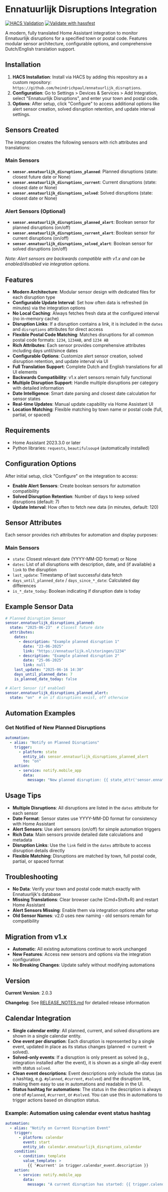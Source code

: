 # Ennatuurlijk Disruptions Integration
[![HACS Validation](https://github.com/heindrichpaul/ennatuurlijk_disruptions/actions/workflows/hacs.yaml/badge.svg)](https://github.com/heindrichpaul/ennatuurlijk_disruptions/actions/workflows/hacs.yaml)
[![Validate with hassfest](https://github.com/heindrichpaul/ennatuurlijk_disruptions/actions/workflows/hassfest.yaml/badge.svg)](https://github.com/heindrichpaul/ennatuurlijk_disruptions/actions/workflows/hassfest.yaml)

A modern, fully translated Home Assistant integration to monitor Ennatuurlijk disruptions for a specified town or postal code. Features modular sensor architecture, configurable options, and comprehensive Dutch/English translation support.

## Installation
1. **HACS Installation**: Install via HACS by adding this repository as a custom repository: `https://github.com/heindrichpaul/ennatuurlijk_disruptions`.
2. **Configuration**: Go to Settings > Devices & Services > Add Integration, select "Ennatuurlijk Disruptions", and enter your town and postal code.
3. **Options**: After setup, click "Configure" to access additional options like alert sensor creation, solved disruption retention, and update interval settings.

## Sensors Created
The integration creates the following sensors with rich attributes and translations:

### Main Sensors
- **`sensor.ennatuurlijk_disruptions_planned`**: Planned disruptions (state: closest future date or None)
- **`sensor.ennatuurlijk_disruptions_current`**: Current disruptions (state: closest date or None)  
- **`sensor.ennatuurlijk_disruptions_solved`**: Solved disruptions (state: closest date or None)

### Alert Sensors (Optional)
- **`sensor.ennatuurlijk_disruptions_planned_alert`**: Boolean sensor for planned disruptions (on/off)
- **`sensor.ennatuurlijk_disruptions_current_alert`**: Boolean sensor for current disruptions (on/off)
- **`sensor.ennatuurlijk_disruptions_solved_alert`**: Boolean sensor for solved disruptions (on/off)

*Note: Alert sensors are backwards compatible with v1.x and can be enabled/disabled via integration options.*

## Features

- **Modern Architecture**: Modular sensor design with dedicated files for each disruption type
- **Configurable Update Interval**: Set how often data is refreshed (in minutes) via the integration options
- **No Local Caching**: Always fetches fresh data at the configured interval (no in-memory cache)
- **Disruption Links**: If a disruption contains a link, it is included in the `dates` and `disruptions` attributes for direct access
- **Flexible Postal Code Matching**: Matches disruptions for all common postal code formats: `1234`, `1234AB`, and `1234 AB`
- **Rich Attributes**: Each sensor provides comprehensive attributes including days until/since dates
- **Configurable Options**: Customize alert sensor creation, solved disruption retention, and update interval via UI
- **Full Translation Support**: Complete Dutch and English translations for all UI elements
- **Backwards Compatibility**: v1.x alert sensors remain fully functional
- **Multiple Disruption Support**: Handle multiple disruptions per category with detailed information
- **Date Intelligence**: Smart date parsing and closest date calculation for sensor states
- **Real-time Updates**: Manual update capability via Home Assistant UI
- **Location Matching**: Flexible matching by town name or postal code (full, partial, or spaced)

## Requirements

- Home Assistant 2023.3.0 or later
- Python libraries: `requests`, `beautifulsoup4` (automatically installed)

## Configuration Options

After initial setup, click "Configure" on the integration to access:

- **Enable Alert Sensors**: Create boolean sensors for automation compatibility
- **Solved Disruption Retention**: Number of days to keep solved disruptions (default: 7)
- **Update Interval**: How often to fetch new data (in minutes, default: 120)

## Sensor Attributes

Each sensor provides rich attributes for automation and display purposes:

### Main Sensors
- `state`: Closest relevant date (YYYY-MM-DD format) or None
- `dates`: List of all disruptions with description, date, and (if available) a `link` to the disruption
- `last_update`: Timestamp of last successful data fetch
- `days_until_planned_date` / `days_since_*_date`: Calculated day differences
- `is_*_date_today`: Boolean indicating if disruption date is today

## Example Sensor Data

```yaml
# Planned Disruption Sensor
sensor.ennatuurlijk_disruptions_planned:
  state: "2025-06-23"  # Closest future date
  attributes:
    dates:
      - description: "Example planned disruption 1"
        date: "23-06-2025"
        link: "https://ennatuurlijk.nl/storingen/1234"
      - description: "Example planned disruption 2"  
        date: "25-06-2025"
        link: null
    last_update: "2025-06-16 14:30"
    days_until_planned_date: 7
    is_planned_date_today: false

# Alert Sensor (if enabled)
sensor.ennatuurlijk_disruptions_planned_alert:
  state: "on"  # on if disruptions exist, off otherwise
```

## Automation Examples

### Get Notified of New Planned Disruptions

```yaml
automation:
  - alias: "Notify on Planned Disruptions"
    trigger:
      - platform: state
        entity_id: sensor.ennatuurlijk_disruptions_planned_alert
        to: "on"
    action:
      - service: notify.mobile_app
        data:
          message: "New planned disruption: {{ state_attr('sensor.ennatuurlijk_disruptions_planned', 'dates')[0].description }}"
```

## Usage Tips

- **Multiple Disruptions**: All disruptions are listed in the `dates` attribute for each sensor
- **Date Format**: Sensor states use YYYY-MM-DD format for consistency with Home Assistant
- **Alert Sensors**: Use alert sensors (on/off) for simple automation triggers
- **Rich Data**: Main sensors provide detailed date calculations and metadata
- **Disruption Links**: Use the `link` field in the `dates` attribute to access disruption details directly
- **Flexible Matching**: Disruptions are matched by town, full postal code, partial, or spaced format

## Troubleshooting

- **No Data**: Verify your town and postal code match exactly with Ennatuurlijk's database
- **Missing Translations**: Clear browser cache (Cmd+Shift+R) and restart Home Assistant
- **Alert Sensors Missing**: Enable them via integration options after setup
- **Old Sensor Names**: v2.0 uses new naming - old sensors remain for compatibility

## Migration from v1.x

- **Automatic**: All existing automations continue to work unchanged
- **New Features**: Access new sensors and options via the integration configuration
- **No Breaking Changes**: Update safely without modifying automations

## Version

**Current Version**: 2.0.3

**Changelog**: See [RELEASE_NOTES.md](RELEASE_NOTES.md) for detailed release information

## Calendar Integration

- **Single calendar entity**: All planned, current, and solved disruptions are shown in a single calendar entity.
- **One event per disruption**: Each disruption is represented by a single event, updated in place as its status changes (planned → current → solved).
- **Solved-only events**: If a disruption is only present as solved (e.g., integration installed after the event), it is shown as a single all-day event with status `solved`.
- **Clean event descriptions**: Event descriptions only include the status (as a hashtag, e.g. `#planned`, `#current`, `#solved`) and the disruption link, making them easy to use in automations and readable in the UI.
- **Status hashtag for automations**: The status in the description is always one of `#planned`, `#current`, or `#solved`. You can use this in automations to trigger actions based on disruption status.

### Example: Automation using calendar event status hashtag

```yaml
automation:
  - alias: "Notify on Current Disruption Event"
    trigger:
      - platform: calendar
        event: start
        entity_id: calendar.ennatuurlijk_disruptions_calendar
    condition:
      - condition: template
        value_template: >
          {{ '#current' in trigger.calendar_event.description }}
    action:
      - service: notify.mobile_app
        data:
          message: "A current disruption has started: {{ trigger.calendar_event.summary }}"
```

